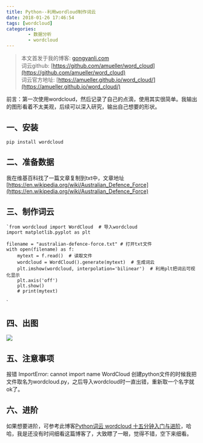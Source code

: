 ```yaml
---
title: Python--利用wordloud制作词云
date: 2018-01-26 17:46:54
tags: [wordcloud]
categories:
		- 数据分析
		- wordcloud
---
```

> 本文首发于我的博客: [gongyanli.com](http://gongyanli.com/Python-%E5%88%A9%E7%94%A8wordloud%E5%88%B6%E4%BD%9C%E8%AF%8D%E4%BA%91/)  
> 词云github: [https://github.com/amueller/word_cloud](https://github.com/amueller/word_cloud)  
>词云官方地址: [https://amueller.github.io/word_cloud/](https://amueller.github.io/word_cloud/)


前言：第一次使用wordcloud，然后记录了自己的点滴，使用其实很简单。我输出的图形看着不太美观，后续可以深入研究，输出自己想要的形状。

## 一、安装

	pip install wordcloud
## 二、准备数据

我在维基百科找了一篇文章复制到txt中，文章地址[https://en.wikipedia.org/wiki/Australian_Defence_Force](https://en.wikipedia.org/wiki/Australian_Defence_Force)
## 三、制作词云
	
	`from wordcloud import WordCloud  # 导入wordcloud
	import matplotlib.pyplot as plt

	filename = "australian-defence-force.txt" # 打开txt文件
	with open(filename) as f:
    	mytext = f.read()  # 读取文件
    	wordcloud = WordCloud().generate(mytext)  # 生成词云
    	plt.imshow(wordcloud, interpolation='bilinear')  # 利用plt把词云可视化显示
    	plt.axis('off')
    	plt.show()
		# print(mytext)
`
## 四、出图
![](http://p2lakvkq0.bkt.clouddn.com/wordcloud.jpg)
## 五、注意事项
报错 ImportError: cannot import name WordCloud
创建python文件的时候我把文件取名为wordcloud.py，之后导入wordcloud时一直出错，重新取一个名字就ok了。
## 六、进阶
如果想要进阶，可参考此博客[Python词云 wordcloud 十五分钟入门与进阶](http://blog.csdn.net/fontthrone/article/details/72775865)，哈哈，我是还没有时间细看这篇博客了，大致瞟了一眼，觉得不错，空下来细看。

